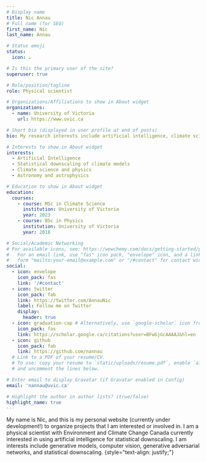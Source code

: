 ```yaml
---
# Display name
title: Nic Annau
# Full name (for SEO)
first_name: Nic
last_name: Annau

# Status emoji
status:
  icon: ☕

# Is this the primary user of the site?
superuser: true

# Role/position/tagline
role: Physical scientist

# Organizations/Affiliations to show in About widget
organizations:
  - name: University of Victoria
    url: https://www.uvic.ca

# Short bio (displayed in user profile at end of posts)
bio: My research interests include artificial intelligence, climate science, and statistical downscaling.

# Interests to show in About widget
interests:
  - Artificial Intelligence
  - Statistical downscaling of climate models
  - Climate science and physics
  - Astronomy and astrophysics

# Education to show in About widget
education:
  courses:
    - course: MSc in Climate Science
      institution: University of Victoria
      year: 2023
    - course: BSc in Physics
      institution: University of Victoria
      year: 2018

# Social/Academic Networking
# For available icons, see: https://wowchemy.com/docs/getting-started/page-builder/#icons
#   For an email link, use "fas" icon pack, "envelope" icon, and a link in the
#   form "mailto:your-email@example.com" or "/#contact" for contact widget.
social:
  - icon: envelope
    icon_pack: fas
    link: '/#contact'
  - icon: twitter
    icon_pack: fab
    link: https://twitter.com/AnnauNic
    label: Follow me on Twitter
    display:
      header: true
  - icon: graduation-cap # Alternatively, use `google-scholar` icon from `ai` icon pack
    icon_pack: fas
    link: https://scholar.google.ca/citations?user=BFwGjGcAAAAJ&hl=en
  - icon: github
    icon_pack: fab
    link: https://github.com/nannau
  # Link to a PDF of your resume/CV.
  # To use: copy your resume to `static/uploads/resume.pdf`, enable `ai` icons in `params.yaml`,
  # and uncomment the lines below.

# Enter email to display Gravatar (if Gravatar enabled in Config)
email: 'nannau@uvic.ca'

# Highlight the author in author lists? (true/false)
highlight_name: true
---
```


My name is Nic, and this is my personal website (currently under development!) to organize projects that I am interested or involved in. I am a physical scientist with Environment and Climate Change Canada currently interested in using artificial intelligence for statistical downscaling. I am interests include generative models, computer vision, generative adversarial networks, and statistical downscaling.
{style="text-align: justify;"}
